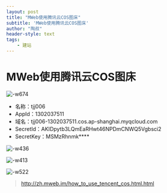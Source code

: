 ```yaml
---
layout: post
title: "MWeb使用腾讯云COS图床"
subtitle: 'MWeb使用腾讯云COS图床'
author: "陶叔"
header-style: text
tags:
    - 建站
---
```


# MWeb使用腾讯云COS图床

![-w674](https://tjj006-1302037511.cos.ap-shanghai.myqcloud.com/2020/05/05/15886610215721.jpg)

- 名称：tjj006
- AppId：1302037511
- 域名：tjj006-1302037511.cos.ap-shanghai.myqcloud.com
- SecretId：AKIDpytb3LQmEaRHwt46NPDmCNWQ5Vgbsci2
- SecretKey：MSMzRhnmk****

![-w436](https://tjj006-1302037511.cos.ap-shanghai.myqcloud.com/2020/05/05/15886616404158.jpg)

![-w413](https://tjj006-1302037511.cos.ap-shanghai.myqcloud.com/2020/05/05/15886616911544.jpg)

![-w522](https://tjj006-1302037511.cos.ap-shanghai.myqcloud.com/2020/05/05/15886617517260.jpg)


> http://zh.mweb.im/how_to_use_tencent_cos.html.html
